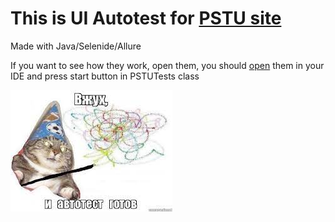 # This is UI Autotest for [PSTU site](https://pstu.ru/) 


Made with Java/Selenide/Allure

If you want to see how they work, open them, you should [open](https://github.com/KonKerQA/AutoTestPSTU.git) 
them in your IDE and press start button in PSTUTests class

![](src/test/resources/img.png)

